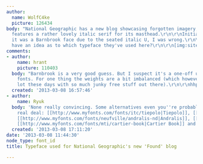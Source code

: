 ```yaml
---
author:
  name: WolfC4ke
  picture: 126434
body: "National Geographic has a new blog showcasing forgotten imagery,\r\nit also
  features a rather lovely italic serif for its masthead.\r\n\r\nInitially, I thought
  it was a Barnbrook face due to the seated italic U, I was wrong.\r\n\r\nAnybody
  have an idea as to which typeface they've used here?\r\n\r\n[img:sites/default/files/old-images/found-logo3_5870.png]"
comments:
- author:
    name: hrant
    picture: 110403
  body: "Barnbrook is a very good guess. But I suspect it's a one-off using multiple
    fonts. For one thing the weights are a bit imbalanced (which however happens a
    lot these days with so much junky free stuff out there).\r\n\r\nhhp\r\n"
  created: '2013-03-08 16:57:46'
- author:
    name: Ryuk
  body: 'None really convincing. Some alternatives even you''re probably after the
    real deal: [[http://www.myfonts.com/fonts/itc/tiepolo|Tiepolo]], [[http://www.myfonts.com/fonts/nonpareille/stockmar|Stockmar]],
    [[http://www.myfonts.com/fonts/neufville/andralis-nd|Andralis]], [[http://www.myfonts.com/fonts/justanotherfoundry/lapture|Lapture]],
    [[http://www.myfonts.com/fonts/mti/cartier-book|Cartier Book]] and [[http://www.myfonts.com/fonts/linotype/hawkhurst|Hawkhurst]]'
  created: '2013-03-08 17:11:20'
date: '2013-03-08 11:44:30'
node_type: font_id
title: Typeface used for National Geographic's new 'Found' blog

---
```

